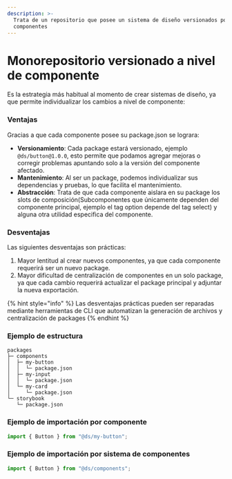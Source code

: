 ```yaml
---
description: >-
  Trata de un repositorio que posee un sistema de diseño versionados por
  componentes
---
```


# Monorepositorio versionado a nivel de componente

Es la estrategia más habitual al momento de crear sistemas de diseño, ya que permite individualizar los cambios a nivel de componente:

### Ventajas&#x20;

Gracias a que cada componente posee su package.json se lograra:

* **Versionamiento**: Cada package estará versionado, ejemplo `@ds/button@1.0.0`, esto permite que podamos agregar mejoras o corregir problemas apuntando solo a la versión del componente afectado.
* **Mantenimiento**: Al ser un package, podemos individualizar sus dependencias y pruebas, lo que facilita el mantenimiento.
* **Abstracción**: Trata de que cada componente aislara en su package los slots de composición(Subcomponentes que únicamente dependen del componente principal, ejemplo el tag option depende del tag select) y alguna otra utilidad especifica del componente.

### Desventajas

Las siguientes desventajas son prácticas:

1. Mayor lentitud al crear nuevos componentes, ya que cada componente requerirá ser un nuevo package.
2. Mayor dificultad de centralización de componentes en un solo package, ya que cada cambio requerirá actualizar el package principal y adjuntar la nueva exportación.

{% hint style="info" %}
Las desventajas prácticas pueden ser reparadas mediante herramientas de CLI que automatizan la generación de archivos y centralización de packages
{% endhint %}

### Ejemplo de estructura

```
packages
├─ components
│  ├─ my-button
│  │  └─ package.json
│  ├─ my-input
│  │  └─ package.json
│  └─ my-card
│     └─ package.json
└─ storybook
   └─ package.json
```

### Ejemplo de importación por componente

```javascript
import { Button } from "@ds/my-button";
```

### Ejemplo de importación por sistema de componentes

```javascript
import { Button } from "@ds/components";
```

